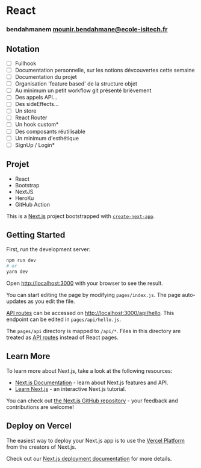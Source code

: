 # React
### bendahmanem mounir.bendahmane@ecole-isitech.fr

## Notation
  - [ ] Fullhook
  - [ ] Documentation personnelle, sur les notions dévcouvertes cette semaine
  - [ ] Documentation du projet
  - [ ] Organisation 'feature based' de la structure objet
  - [ ] Au minimum un petit workflow git présenté brièvement
  - [ ] Des appels API...
  - [ ] Des sideEffects...
  - [ ] Un store
  - [ ] React Router
  - [ ] Un hook custom*
  - [ ] Des composants réutilisable
  - [ ] Un minimum d'esthétique 
  - [ ] SignUp / Login*

## Projet
  - React
  - Bootstrap 
  - NextJS 
  - HeroKu 
  - GitHub Action


This is a [Next.js](https://nextjs.org/) project bootstrapped with [`create-next-app`](https://github.com/vercel/next.js/tree/canary/packages/create-next-app).

## Getting Started

First, run the development server:

```bash
npm run dev
# or
yarn dev
```

Open [http://localhost:3000](http://localhost:3000) with your browser to see the result.

You can start editing the page by modifying `pages/index.js`. The page auto-updates as you edit the file.

[API routes](https://nextjs.org/docs/api-routes/introduction) can be accessed on [http://localhost:3000/api/hello](http://localhost:3000/api/hello). This endpoint can be edited in `pages/api/hello.js`.

The `pages/api` directory is mapped to `/api/*`. Files in this directory are treated as [API routes](https://nextjs.org/docs/api-routes/introduction) instead of React pages.

## Learn More

To learn more about Next.js, take a look at the following resources:

- [Next.js Documentation](https://nextjs.org/docs) - learn about Next.js features and API.
- [Learn Next.js](https://nextjs.org/learn) - an interactive Next.js tutorial.

You can check out [the Next.js GitHub repository](https://github.com/vercel/next.js/) - your feedback and contributions are welcome!

## Deploy on Vercel

The easiest way to deploy your Next.js app is to use the [Vercel Platform](https://vercel.com/new?utm_medium=default-template&filter=next.js&utm_source=create-next-app&utm_campaign=create-next-app-readme) from the creators of Next.js.

Check out our [Next.js deployment documentation](https://nextjs.org/docs/deployment) for more details.
